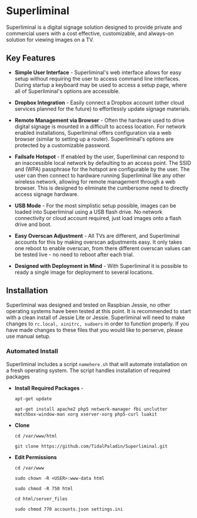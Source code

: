 # Superliminal
Superliminal is a digital signage solution designed to provide private and commercial users with a cost effective, customizable, and always-on solution for viewing images on a TV.

## Key Features
  * **Simple User Interface** - 
  Superliminal's web interface allows for easy setup without requiring the user to access command line interfaces.  During startup a keyboard may be used to access a setup page, where all of Superliminal's options are accessible.

  * **Dropbox Integration** - 
  Easily connect a Dropbox account (other cloud services planned for the future) to effortlessly update signage materials.

  * **Remote Management via Browser** - 
  Often the hardware used to drive digital signage is mounted in a difficult to access location.  For network enabled installations, Superliminal offers configuration via a web browser (similar to setting up a router).  Superliminal's options are protected by a customizable password.

  * **Failsafe Hotspot** - 
  If enabled by the user, Superliminal can respond to an inaccessible local network by defaulting to an access point.  The SSID and (WPA) passphrase for the hotspot are configurable by the user.  The user can then connect to hardware running Superliminal like any other wireless network, allowing for remote management through a web browser.  This is designed to eliminate the cumbersome need to directly access signage hardware.

  * **USB Mode** - 
  For the most simplistic setup possible, images can be loaded into Superliminal using a USB flash drive.  No network connectivity or cloud account required, just load images onto a flash drive and boot.

  * **Easy Overscan Adjustment** - 
  All TVs are different, and Superliminal accounts for this by making overscan adjustments easy.  It only takes one reboot to enable overscan, from there different overscan values can be tested live - no need to reboot after each trial.

  * **Designed with Deployment in Mind** - 
  With Superliminal it is possible to ready a single image for deployment to several locations.

## Installation
Superliminal was designed and tested on Raspbian Jessie, no other operating systems have been tested at this point.  It is recommended to start with a clean install of Jessie Lite or Jessie.  Superliminal will need to make changes to `rc.local, xinitrc, sudoers` in order to function properly.  If you have made changes to these files that you would like to perserve, please use manual setup.

### Automated Install
  Superliminal includes a script `namehere.sh` that will automate installation on a fresh operating system.  The script handles installation of required packages

  * **Install Required Packages** -
    ```
    apt-get update
    
    apt-get install apache2 php5 network-manager fbi unclutter matchbox-window-man xorg xserver-xorg php5-curl luakit
    ```
  * **Clone**
    ```
    cd /var/www/html
    
    git clone https://github.com/TidalPaladin/Superliminal.git
    ```
  * **Edit Permissions**
    ```
    cd /var/www
    
    sudo chown -R <USER>:www-data html
    
    sudo chmod -R 750 html
    
    cd html/server_files
    
    sudo chmod 770 accounts.json settings.ini
    ```
